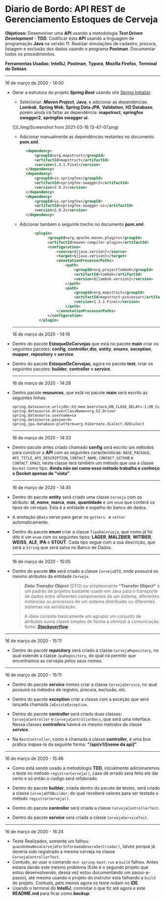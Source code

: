 # Diario de Bordo: API REST de Gerenciamento Estoques de Cerveja

**Objetivos:** Desenvolver uma **API** usando a metodologia ***Test Driven Development*** - **TDD**. Codificar esta **API** usando a linguagem de programação **Java** na versão 11. Realizar simulações de cadastro, procura, listagem e exclusão dos dados usando o programa **Postman**. Documentar todos os procedimentos. 

**Ferramentas Usadas:** **IntelliJ**, **Postman**, **Typora**, **Mozilla Firefox**, **Terminal do Debian**. 

---

16 de março de 2020 - 14:00 

- Gerar a estrutura do projeto ***Spring Boot*** usando site [Spring Initializr](https://start.spring.io/).

  - Selecionar: ***Maven Project***, **Java**; e adicionar as dependencias **Lombok**, **Spring Web**, **Spring Data JPA**, **Validation**, **H2 Database**, porém ainda irá faltar as dependência: **mapstruct**, **springfox swagger2**, **springfox swagger ui**.  

  ![](./img/Screenshot from 2021-03-16 13-47-07.png)
  - Adicionar manualmente as dependências restantes no documento **pom.xml**.

  ```xml
  		<dependency>
  			<groupId>org.mapstruct</groupId>
  			<artifactId>mapstruct</artifactId>
  			<version>1.3.1.Final</version>
  		</dependency>
  		<dependency>
  			<groupId>io.springfox</groupId>
  			<artifactId>springfox-swagger2</artifactId>
  			<version>2.9.2</version>
  		</dependency>
  		<dependency>
  			<groupId>io.springfox</groupId>
  			<artifactId>springfox-swagger-ui</artifactId>
  			<version>2.9.2</version>
  		</dependency>
  ```
  - Adicionar também o seguinte trecho no documento **pom.xml**.

  ```xml
  			<plugin>
                  <groupId>org.apache.maven.plugins</groupId>
                  <artifactId>maven-compiler-plugin</artifactId>
                  <configuration>
                      <source>${java.version}</source>
                      <target>${java.version}</target>
                      <annotationProcessorPaths>
                          <path>
                              <groupId>org.projectlombok</groupId>
                              <artifactId>lombok</artifactId>
                              <version>${lombok.version}</version>
                          </path>
                          <path>
                              <groupId>org.mapstruct</groupId>
                              <artifactId>mapstruct-processor</artifactId>
                              <version>1.3.1.Final</version>
                          </path>
                      </annotationProcessorPaths>
                  </configuration>
              </plugin>
  ```

  ---

  16 de março de 2020 - 14:19

- Dentro do pacote **EstoqueDeCervejas** que está no pacote **main** criar os seguintes pacotes: **config**, **controller**,**dto**, **entity**, **enums**, **exception**, **mapper**, **repository** e **service**. 

- Dentro do pacote **EstoqueDeCervejas**, agora no pacote **test**, criar os seguintes pacotes: **builder**, **controller** e **service**.

  ---

  16 de março de 2020 - 14:28 

- Dentro pacote **resources**, que está no pacote **main** será escrito as seguintes linhas:

  ```properties
  spring.datasource.url=jdbc:h2:mem:beerstock;DB_CLOSE_DELAY=-1;DB_CLOSE_ON_EXIT=FALSE
  spring.datasource.driverClassName=org.h2.Driver
  spring.datasource.username=sa
  spring.datasource.password=
  spring.jpa.database-platform=org.hibernate.dialect.H2Dialect
  ```

  ---

  16 de março de 2020 - 14:33
  
- Dentro pacote antes criado chamado **config** será escrito um métodos para construir a **API** com as seguintes caracteristicas: `BASE_PACKAGE`, `API_TITLE`, `API_DESCRIPTION`, `CONTACT_NAME`, `CONTACT_GITHUB` e `CONTACT_EMAIL` nesta classe terá também um método que usa a classe `Docket` como tipo. **Ainda não sei como esse método trabalha e conheço o Docket apenas de "vista"**. 

  ---

  16 de março de 2020 - 14:45

- Dentro do pacote **entity** será criado uma classe `Cerveja`  com os atributo: **id**, **nome**, **marca**, **max**, **quantidade** e um `enum` que conterá os tipos de cervejas. Esta é a entidade e espelho do banco de dados.

- A anotação `@Data` serve para gerar os `getters ` e `setter` automaticamente.

- Dentro do pacote **enum** criar a classe `TipoDaCerveja`, que como já foi dito é um `enum` com os seguintes tipos: **LAGER**, **MALZBIER**, **WITBIER**, **WEISS**, **ALE**, **IPA** e **STOUT**. Cada tipo segue com a sua descrição, que será a `String` que será salva no Banco de Dados.

  ---
  
  16 de março de 2020 - 15:05
  
- Dentro do pacote **dto** será criado a classe `CervejaDTO`, onde possuirá os mesmo atributos da entidade `Cerveja`.

  > ***Data Transfer Object*** (DTO) ou simplesmente ***Transfer Object\*** é um padrão de projetos bastante usado em Java para o transporte de  dados entre diferentes componentes de um sistema, diferentes instâncias  ou processos de um sistema distribuído ou diferentes sistemas via  serialização.
  >
  > A ideia consiste basicamente em agrupar um conjunto de atributos numa classe simples de forma a otimizar a comunicação. fonte: [***Stackoverflow***](https://pt.stackoverflow.com/questions/31362/o-que-%C3%A9-um-dto)

---

16 de março de 2020 - 15:11

- Dentro do pacote **repository** será criado a classe `CervejaRepository`, no qual estende a classe `JpaRepository`, do qual irá permitir que encontramos as cervejas pelos seus nomes.

---
16 de março de 2020 - 15:11

- Dentro do pacote **service** iremos criar a classe `CervejaService`, no qual possuirá os métodos de registro, procura, exclusão, etc. 

- Dentro do pacote **exception** criar a classe com a exceção que será lançada chamada `JaExisteException`.

- Dentro do pacote **controller** será criado duas classes: `CervejaController` e `CervejaControllerDocs`,  que será uma interface. Nessa classes ***controllers*** haverá os mesmo metodos da classe ***service***.

- Na `RestController`, como é chamada a classe ***controller***, é uma boa prática mapea-la da seguinte forma: **"/api/v1/[nome da api]"**. 

---
16 de março de 2020 - 15:46

- Como está sendo usado a metodologia **TDD**, inicialmente adicionaremos o teste no método `registrarCerveja()`, caso dê errado será feito ele dar certo e só então o codigo será refatorado.

- Dentro do pacote **builder**, criada dentro do pacote de testes, será criado a classe `CervejaDTOBuilder`, do qual receberá valores para ser testada o método `registrarCerveja()`.

- Dentro do pacote **controller** será criada a classe `CervejaControllerTest`.

- Dentro do pacote **service** será criada a classe `CervejaServiceTest`. 
---
16 de março de 2020 - 16:24

- Teste Realizados, somente um falhou: `quandoUmaNovaCervejaForInformadaDeveraSerCriada()`, talvez porque já deveria sido registrado a mesma cerveja na classe `CervejaControllerTest`.
- Contudo, ao usar o comando `mvn spring-boot:run` a `build` falhou. Antes estava dando este mesmo problema (Este é o segundo projeto que estou desenvolvendo, dessa vez estou documentando um passo-a-passo), até mesmo usando o projeto do instrutor esta falhando a `build` do projeto. Contudo, pelo menos agora os teste rodam no **IDE**.  
- Usando o terminal do **IntelliJ**, commitar o que fiz até agora e este **README.md** para ficar como ***backup***.
